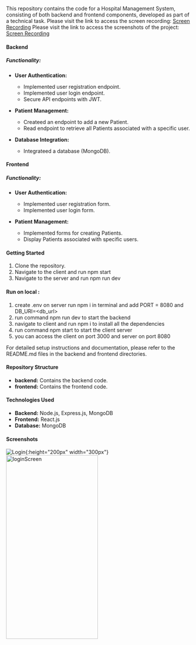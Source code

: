 
This repository contains the code for a Hospital Management System, consisting of both backend and frontend components, developed as part of a technical task.
Please visit the link to access the screen recording: [Screen Recording](https://drive.google.com/file/d/1yBufJ4kJ0_orIuEdjtE_DgDQgxrGTRZj/view?usp=sharing)
Please visit the link to access the screenshots of the project: [Screen Recording](https://drive.google.com/drive/folders/1bO2G-2Wfue_yTGg5RfusYXnBPWwlJVVf?usp=sharing)

#### Backend 

##### Functionality:
- **User Authentication:**
  - Implemented user registration endpoint.
  - Implemented user login endpoint.
  - Secure API endpoints with JWT.

- **Patient Management:**
  - Createed an endpoint to add a new Patient.
  - Read endpoint to retrieve all Patients associated with a specific user.

- **Database Integration:**
  - Integrateed  a database (MongoDB).

#### Frontend 


##### Functionality:
- **User Authentication:**
  - Implemented user registration form.
  - Implemented user login form.

- **Patient Management:**
  - Implemented forms for creating Patients.
  - Display Patients associated with specific users.


#### Getting Started

1. Clone the repository.
2. Navigate to the client and run npm start
3. Navigate to the server and run npm run dev

#### Run on local :

1. create .env on server run npm i in terminal and add PORT = 8080 and DB_URI=<db_url>
2. run command npm run dev to start the backend
3. navigate to client and run npm i to install all the dependencies
4. run command npm start to start the client server
5. you can access the client on port 3000 and server on port 8080


For detailed setup instructions and documentation, please refer to the README.md files in the backend and frontend directories.

#### Repository Structure

- **backend:** Contains the backend code.
- **frontend:** Contains the frontend code.


#### Technologies Used

- **Backend:** Node.js, Express.js, MongoDB
- **Frontend:** React.js
- **Database:** MongoDB

#### Screenshots 
![Login](https://github.com/hritikk7/cureous-assignment/raw/main/assets/54003516/655511bd-8256-4d67-b0fb-e98c8bb7e37a.png){:height="200px" width="300px"}
<img src="https://github.com/hritikk7/cureous-assignment/raw/main/assets/54003516/655511bd-8256-4d67-b0fb-e98c8bb7e37a.png" alt="loginScreen" width="250" height="500" /> 

